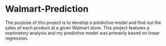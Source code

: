 # Walmart-Prediction
The purpose of this project is to develop a predictive model and find out the sales of each product at a given Walmart store. This project features a exploratory analysis and my predictive model was primarily based on linear regression.
